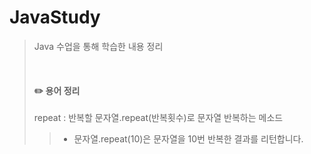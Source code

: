 # JavaStudy
> Java 수업을 통해 학습한 내용 정리
>
> <br> 
>
> #### :pencil2: 용어 정리
> repeat : 반복할 문자열.repeat(반복횟수)로 문자열 반복하는 메소드 <br>
>> - 문자열.repeat(10)은 문자열을 10번 반복한 결과를 리턴합니다. <br>
> 
